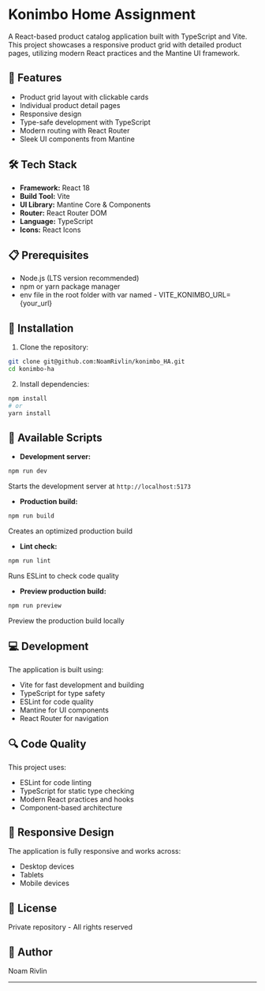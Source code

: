 # Konimbo Home Assignment

A React-based product catalog application built with TypeScript and Vite. This project showcases a responsive product grid with detailed product pages, utilizing modern React practices and the Mantine UI framework.

## 🚀 Features

- Product grid layout with clickable cards
- Individual product detail pages
- Responsive design
- Type-safe development with TypeScript
- Modern routing with React Router
- Sleek UI components from Mantine

## 🛠️ Tech Stack

- **Framework:** React 18
- **Build Tool:** Vite
- **UI Library:** Mantine Core & Components
- **Router:** React Router DOM
- **Language:** TypeScript
- **Icons:** React Icons


## 📋 Prerequisites

- Node.js (LTS version recommended)
- npm or yarn package manager
- env file in the root folder with var named - VITE_KONIMBO_URL={your_url}


## 🔧 Installation

1. Clone the repository:

```bash
git clone git@github.com:NoamRivlin/konimbo_HA.git
cd konimbo-ha
```

2. Install dependencies:

```bash
npm install
# or
yarn install
```

## 🚀 Available Scripts

- **Development server:**

```bash
npm run dev
```

Starts the development server at `http://localhost:5173`

- **Production build:**

```bash
npm run build
```

Creates an optimized production build

- **Lint check:**

```bash
npm run lint
```

Runs ESLint to check code quality

- **Preview production build:**

```bash
npm run preview
```

Preview the production build locally

## 💻 Development

The application is built using:

- Vite for fast development and building
- TypeScript for type safety
- ESLint for code quality
- Mantine for UI components
- React Router for navigation

## 🔍 Code Quality

This project uses:

- ESLint for code linting
- TypeScript for static type checking
- Modern React practices and hooks
- Component-based architecture

## 📱 Responsive Design

The application is fully responsive and works across:

- Desktop devices
- Tablets
- Mobile devices

## 🔐 License

Private repository - All rights reserved

## 👥 Author

Noam Rivlin

---
